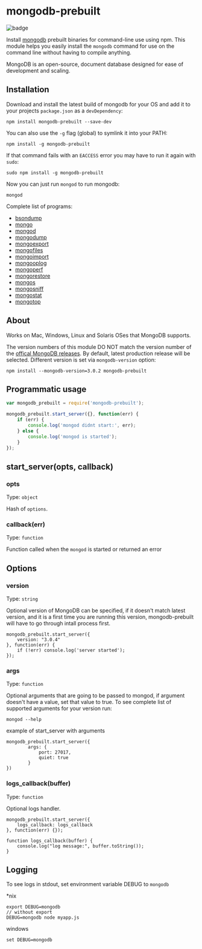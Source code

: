 # mongodb-prebuilt


![badge](https://nodei.co/npm/mongodb-prebuilt.png?downloads=true)

Install [mongodb](https://github.com/mongodb/mongo) prebuilt binaries for command-line use using npm. This module helps you easily install the `mongodb` command for use on the command line without having to compile anything.

MongoDB is an open-source, document database designed for ease of development and scaling.

## Installation

Download and install the latest build of mongodb for your OS and add it to your projects `package.json` as a `devDependency`:

```
npm install mongodb-prebuilt --save-dev
```

You can also use the `-g` flag (global) to symlink it into your PATH:

```
npm install -g mongodb-prebuilt
```

If that command fails with an `EACCESS` error you may have to run it again with `sudo`:

```
sudo npm install -g mongodb-prebuilt
```

Now you can just run `mongod` to run mongodb:

```
mongod
```

Complete list of programs:

- [bsondump](https://docs.mongodb.org/manual/reference/program/bsondump/)
- [mongo](https://docs.mongodb.org/manual/reference/program/mongo/)
- [mongod](https://docs.mongodb.org/manual/reference/program/mongod/)
- [mongodump](https://docs.mongodb.org/manual/reference/program/mongodump/)
- [mongoexport](https://docs.mongodb.org/manual/reference/program/mongoexport/)
- [mongofiles](https://docs.mongodb.org/manual/reference/program/mongofiles/)
- [mongoimport](https://docs.mongodb.org/manual/reference/program/mongoimport/)
- [mongooplog](https://docs.mongodb.org/manual/reference/program/mongooplog/)
- [mongoperf](https://docs.mongodb.org/manual/reference/program/mongoperf/)
- [mongorestore](https://docs.mongodb.org/manual/reference/program/mongorestore/)
- [mongos](https://docs.mongodb.org/manual/reference/program/mongos/)
- [mongosniff](https://docs.mongodb.org/manual/reference/program/mongosniff/)
- [mongostat](https://docs.mongodb.org/manual/reference/program/mongostat/)
- [mongotop](https://docs.mongodb.org/manual/reference/program/mongotop/)

## About

Works on Mac, Windows, Linux and Solaris OSes that MongoDB supports.

The version numbers of this module DO NOT match the version number of the [offical MongoDB releases](https://www.mongodb.org/downloads#production). By default, latest production release will be selected. Different version is set via `mongodb-version`
option:

```
npm install --mongodb-version=3.0.2 mongodb-prebuilt
```

## Programmatic usage

``` js
var mongodb_prebuilt = require('mongodb-prebuilt');

mongodb_prebuilt.start_server({}, function(err) {
	if (err) {
		console.log('mongod didnt start:', err);
	} else {
		console.log('mongod is started');
	}
});
```

## start_server(opts, callback)

### opts
Type: `object`

Hash of `options`.

### callback(err)
Type: `function`

Function called when the `mongod` is started or returned an error

## Options

### version
Type: `string`

Optional version of MongoDB can be specified, if it doesn't match latest
version, and it is a first time you are running this version, mongodb-prebuilt
will have to go through intall process first.

```
mongodb_prebuilt.start_server({
	version: "3.0.4"
}, function(err) {
	if (!err) console.log('server started');
});
```

### args
Type: `function`

Optional arguments that are going to be passed to mongod, if argument doesn't
have a value, set that value to true. To see complete list of supported
arguments for your version run:
```
mongod --help
```

example of start_server with arguments
```
mongodb_prebuilt.start_server({
		args: {
			port: 27017,
			quiet: true
		}
})
```

### logs_callback(buffer)
Type: `function`

Optional logs handler.

```
mongodb_prebuilt.start_server({
	logs_callback: logs_callback
}, function(err) {});

function logs_callback(buffer) {
	console.log("log message:", buffer.toString());
}
```

## Logging
To see logs in stdout, set environment variable DEBUG to `mongodb`

*nix
```
export DEBUG=mongodb
// without export
DEBUG=mongodb node myapp.js
```

windows
```
set DEBUG=mongodb
```
